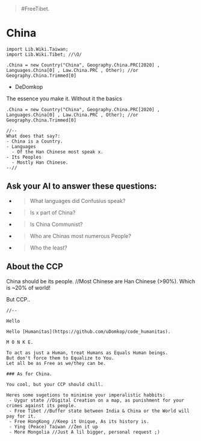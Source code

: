 > #FreeTibet.

# China
```
import Lib.Wiki.Taiwan;
import Lib.Wiki.Tibet; //\O/

.China = new Country("China", Geography.China.PRC[2020] , Languages.China[0] , Law.China.PRC , Other); //or Geography.China.Trimmed[0]
```
- DeDomkop

The essence you make it.
Without it the basics
```
.China = new Country("China", Geography.China.PRC[2020] , Languages.China[0] , Law.China.PRC , Other); //or Geography.China.Trimmed[0]

//--
What does that say?:
- China is a Country.
- Languages
  - Of the Han Chinese most speak x.
- Its Peoples
  - Mostly Han Chinese.
--//

```

## Ask your AI to answer these questions:
- > What languages did Confusius speak?
- > Is x part of China?
- > Is China Communist?
- > Who are Chinas most numerous People?
- > Who the least?

## About the CCP

China should be its people. //Most Chinese are Han Chinese (>90%). Which is ~20% of world!

But CCP..
```
//--

Hello

Hello [Humanitas](https://github.com/uDomkop/code_humanitas).

M O N K E.

To act as just a Human, treat Humans as Equals Human beings.
But don't force them to Equalize to You.
Let all be as Free as we/they can be.

### As for China. 

You cool, but your CCP should chill.

Heres some sugetions to minimise your imperalistic habbits:
 - Uygur state //Digital Creation on a map, as punishment for your crimes against its people.
 - Free Tibet //Buffer state between India & China or the World will pay for it.
 - Free HongKong //Keep it Unique, As its history is.
 - Ying (Peace) Taiwan //Zen it up
 - More Mongolia //Just A lil bigger, personal request ;)
